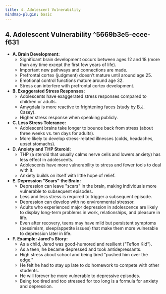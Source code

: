 ```yaml
---
title: 4. Adolescent Vulnerability
mindmap-plugin: basic
---
```

## 4. Adolescent Vulnerability ^5669b3e5-ecee-f631
- **A. Brain Development:**
	- Significant brain development occurs between ages 12 and 18 (more than any time except the first few years of life).
	- Important new pathways and connections are made.
	- Prefrontal cortex (judgment) doesn't mature until around age 25.
	- Emotional control functions mature around age 32.
	- Stress can interfere with prefrontal cortex development.
- **B. Exaggerated Stress Responses:**
	- Adolescents have exaggerated stress responses compared to children or adults.
	- Amygdala is more reactive to frightening faces (study by B.J. Casey).
	- Higher stress response when speaking publicly.
- **C. Less Stress Tolerance:**
	- Adolescent brains take longer to bounce back from stress (about three weeks vs. ten days for adults).
	- More likely to develop stress-related illnesses (colds, headaches, upset stomachs).
- **D. Anxiety and THP Steroid:**
	- THP (a steroid that usually calms nerve cells and lowers anxiety) has less effect in adolescents.
	- Adolescents have more vulnerability to stress and fewer tools to deal with it.
	- Anxiety builds on itself with little hope of relief.
- **E. Depression "Scars" the Brain:**
	- Depression can leave "scars" in the brain, making individuals more vulnerable to subsequent episodes.
	- Less and less stress is required to trigger a subsequent episode.
	- Depression can develop with no environmental stressor.
	- Adults who experienced major depression in adolescence are likely to display long-term problems in work, relationships, and pleasure in life.
	- Even after recovery, teens may have mild but persistent symptoms (pessimism, sleep/appetite issues) that make them more vulnerable to depression later in life.
- **F. Example: Jared's Story:**
	- As a child, Jared was good-humored and resilient ("Teflon Kid").
	- As a teen, he became depressed and took antidepressants.
	- High stress about school and being tired "pushed him over the edge."
	- He felt he had to stay up late to do homework to compete with other students.
	- He will forever be more vulnerable to depressive episodes.
	- Being too tired and too stressed for too long is a formula for anxiety and depression.
